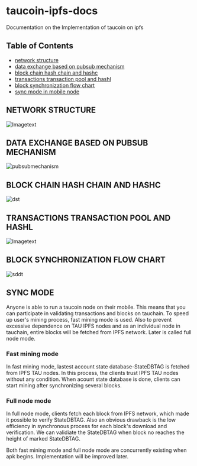 # taucoin-ipfs-docs
Documentation on the Implementation of taucoin on ipfs

## Table of Contents

- [network structure](#network-structure)
- [data exchange based on pubsub mechanism](#data-exchange-based-on-pubsub-mechanism)
- [block chain hash chain and hashc](#block-chain-hash-chain-and-hashc)
- [transactions transaction pool and hashl](#transactions-transaction-pool-and-hashl)
- [block synchronization flow chart](#block-synchronization-flow-chart)
- [sync mode in mobile node](#sync-mode)


## NETWORK STRUCTURE

![Imagetext](https://github.com/Tau-Coin/taucoin-ipfs-docs/blob/master/imgfile/networkstructure.jpg)

## DATA EXCHANGE BASED ON PUBSUB MECHANISM

![pubsubmechanism](https://github.com/Tau-Coin/taucoin-ipfs-docs/blob/master/imgfile/dataexchangebasedonpubsubmechanism.jpg)

## BLOCK CHAIN HASH CHAIN AND HASHC

![dst](https://github.com/Tau-Coin/taucoin-ipfs-docs/blob/master/imgfile/blockchainhashchainandhashc.jpg)

## TRANSACTIONS TRANSACTION POOL AND HASHL

![Imagetext](https://github.com/Tau-Coin/taucoin-ipfs-docs/blob/master/imgfile/transactiontransactionpoolandhashl.jpg)

## BLOCK SYNCHRONIZATION FLOW CHART

![sddt](https://github.com/Tau-Coin/taucoin-ipfs-docs/blob/master/imgfile/blocksynchronizationflowchart.jpg)

## SYNC MODE
Anyone is able to run a taucoin node on their mobile. This means that you can participate in validating transactions and blocks on tauchain. To speed up user's mining process, fast mining mode is used. Also to prevent excessive dependence on TAU IPFS nodes and as an individual node in tauchain, entire blocks will be fetched from IPFS network. Later is called full node mode.

### Fast mining mode
In fast mining mode, lastest account state database-StateDBTAG is fetched from IPFS TAU nodes. In this process, the clients trust IPFS TAU nodes without any condition. When acount state database is done, clients can start mining after synchronizing several blocks.

### Full node mode
In full node mode, clients fetch each block from IPFS network, which made it possible to verify StateDBTAG. Also an obvious drawback is the low efficiency in synchronous process for each block's download and verification. We can validiate the StateDBTAG when block no reaches the height of marked StateDBTAG. 

Both fast mining mode and full node mode are concurrently existing when apk begins. Implementation will be improved later. 
